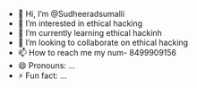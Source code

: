 - 👋 Hi, I’m @Sudheeradsumalli
- 👀 I’m interested in ethical hacking
- 🌱 I’m currently learning ethical hackinh
- 💞️ I’m looking to collaborate on ethical hacking
- 📫 How to reach me my num- 8499909156
- 😄 Pronouns: ...
- ⚡ Fun fact: ...

<!---
Sudheeradsumalli/Sudheeradsumalli is a ✨ special ✨ repository because its `README.md` (this file) appears on your GitHub profile.
You can click the Preview link to take a look at your changes.
--->

